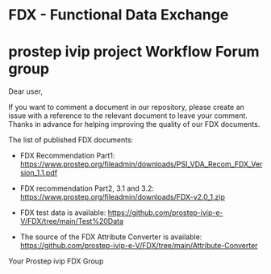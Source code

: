 # FDX - Functional Data Exchange 
# prostep ivip project Workflow Forum group

Dear user,

If you want to comment a document in our repository, please create an issue with a reference to the relevant document to leave your comment.
Thanks in advance for helping improving the quality of our FDX documents.

The list of published FDX documents:

- FDX Recommendation Part1: https://www.prostep.org/fileadmin/downloads/PSI_VDA_Recom_FDX_Version_1.1.pdf

- FDX recommendation Part2, 3.1 and 3.2: https://www.prostep.org/fileadmin/downloads/FDX-v2.0_1.zip  

- FDX test data is available: https://github.com/prostep-ivip-e-V/FDX/tree/main/Test%20Data

- The source of the FDX Attribute Converter is available: https://github.com/prostep-ivip-e-V/FDX/tree/main/Attribute-Converter

Your Prostep ivip FDX Group
